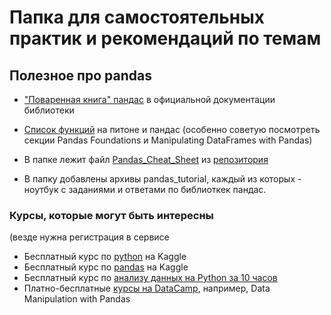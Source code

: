 # Папка для самостоятельных практик и рекомендаций по темам
 
## Полезное про pandas

- ["Поваренная книга" пандас](https://pandas.pydata.org/pandas-docs/stable/user_guide/cookbook.html) в официальной документации библиотеки 
- [Список функций](https://docs.google.com/document/d/1lepO84IHL0N-lEnivLGBwgzvg2v4qsW4_8JRG9Mfabk/edit?usp=sharing) на питоне и пандас (особенно советую посмотреть секции Pandas Foundations и Manipulating DataFrames with Pandas) 

- В папке лежит файл [Pandas_Cheat_Sheet](./Pandas_Cheat_Sheet.pdf) из [репозитория](https://github.com/pandas-dev/pandas/tree/master/doc)

- В папку добавлены архивы pandas_tutorial, каждый из которых - ноутбук с заданиями и ответами по библиоткек пандас.

### Курсы, которые могут быть интересны

(везде нужна регистрация в сервисе
- Бесплатный курс по [python](https://www.kaggle.com/learn/python) на Kaggle <br>
- Бесплатный курс по [pandas](https://www.kaggle.com/learn/pandas) на Kaggle  <br>
- Бесплатный курс по [анализу данных на Python за 10 часов](https://www.freecodecamp.org/news/how-to-analyze-data-with-python-pandas/) <br>
- Платно-бесплатные [курсы на DataCamp](https://app.datacamp.com/learn/courses/data-manipulation-with-pandas), например, Data Manipulation with Pandas <br>
